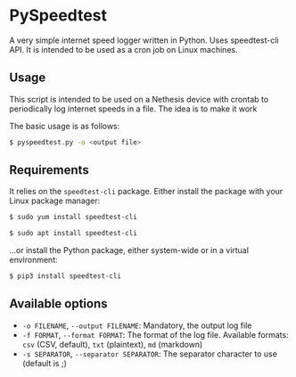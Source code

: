 # PySpeedtest
 
A very simple internet speed logger written in Python. Uses speedtest-cli API. It is intended
to be used as a cron job on Linux machines.

## Usage

This script is intended to be used on a Nethesis device with crontab to periodically log internet speeds in a file. The idea is to make it work 

The basic usage is as follows:

```bash
$ pyspeedtest.py -o <output file>
```

## Requirements

It relies on the `speedtest-cli` package. Either install the package with your Linux package manager:

```bash
$ sudo yum install speedtest-cli
```

```bash
$ sudo apt install speedtest-cli
```

...or install the Python package, either system-wide or in a virtual environment:

```bash
$ pip3 install speedtest-cli
```

## Available options

- `-o FILENAME`, `--output FILENAME`: Mandatory, the output log file
- `-f FORMAT`, `--format FORMAT`: The format of the log file. Available formats: `csv` (CSV, default), `txt` (plaintext), `md` (markdown)
- `-s SEPARATOR`, `--separator SEPARATOR`: The separator character to use (default is ;)